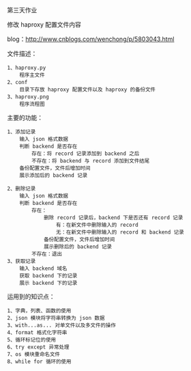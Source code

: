 第三天作业

修改 haproxy 配置文件内容


blog：http://www.cnblogs.com/wenchong/p/5803043.html


文件描述：

    1、haproxy.py
        程序主文件
    2、conf
        目录下存放 haproxy 配置文件以及 haproxy 的备份文件
    3、haproxy.png
        程序流程图


主要的功能：

    1、添加记录
        输入 json 格式数据
        判断 backend 是否存在
            存在：将 record 记录添加到 backend 之后
            不存在：将 backend 与 record 添加到文件结尾
        备份配置文件，文件后增加时间
        展示添加后的 backend 记录
        
    2、删除记录
        输入 json 格式数据
        判断 backend 是否存在
            存在：
                删除 record 记录后，backend 下是否还有 record 记录
                    有：在新文件中删除输入的 record
                    无：在新文件中删除输入的 record 和 backend 记录
                备份配置文件，文件后增加时间
                展示删除后的 backend 记录
            不存在：退出
    3、获取记录
        输入 backend 域名
        获取 backend 下的记录
        展示 backend 下的记录
        
        
        
        
        
        
        
运用到的知识点：

    1、字典，列表、函数的使用
    2、json 模块将字符串转换为 json 数据
    3、with...as... 对单文件以及多文件的操作
    4、format 格式化字符串
    5、循环标记位的使用
    6、try except 异常处理
    7、os 模块重命名文件
    8、while for 循环的使用
    
    